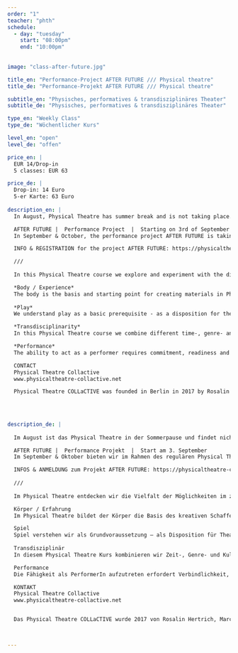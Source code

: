 ```yaml
---
order: "1"
teacher: "phth"
schedule:
  - day: "tuesday"
    start: "08:00pm"
    end: "10:00pm"
 
    
image: "class-after-future.jpg"

title_en: "Performance-Project AFTER FUTURE /// Physical theatre"
title_de: "Performance-Projekt AFTER FUTURE /// Physical theatre"

subtitle_en: "Physisches, performatives & transdisziplinäres Theater"
subtitle_de: "Physisches, performatives & transdisziplinäres Theater"

type_en: "Weekly Class"
type_de: "Wöchentlicher Kurs"

level_en: "open"
level_de: "offen"

price_en: |
  EUR 14/Drop-in  
  5 classes: EUR 63

price_de: |
  Drop-in: 14 Euro  
  5-er Karte: 63 Euro
  
description_en: |
  In August, Physical Theatre has summer break and is not taking place.  

  AFTER FUTURE |  Performance Project  |  Starting on 3rd of September  
  In September & October, the performance project AFTER FUTURE is taking place in the frame of the regular Physical Theatre course.   During these two months, drop-in won’t be possible.  

  INFO & REGISTRATION for the project AFTER FUTURE: https://physicaltheatre-collactive.net/  

  ///  
  
  In this Physical Theatre course we explore and experiment with the diversity of possibilities of contemporary theatre: between playfulness and depth, collective arrangement and inner experience, vitality and form, etc. Theatre, dance or performance? We propose a hybrid training where boundaries become blurred and where the body is at the centre. The training aims to reflect the reality of contemporary stages and nowadays creative processes.  

  *Body / Experience*    
  The body is the basis and starting point for creating materials in Physical Theatre. It is about getting to know the body as an instrument of artistic expression. A body can show inner permeability as well as become an outer surface of representation. The training begins at the interface between inside and outside, experience and expression.  
 
  *Play*  
  We understand play as a basic prerequisite - as a disposition for theatre. It is about the readiness to get into contact with yourself with genuine joy. The communication (physical, energetic, emotional...) with other participants as well as the space or the situation creates an important basis. Communication patterns and possible responses are explored, reflected and aesthetically (re-)arranged. This leads to an expansion of your possibilities of perception allowing you to step onto the theatrical situation with expanded consciousness.

  *Transdisciplinarity*  
  In this Physical Theatre course we combine different time-, genre- and culture-spanning techniques that complement classical theatre with elements of contemporary dance, performance art, installation, philosophy, visual arts, etc..  

  *Performance*  
  The ability to act as a performer requires commitment, readiness and a sense of aesthetic communication. It is about distinguishing stage presence from everyday reality and learning to use it meaningfully.  

  CONTACT  
  Physical Theatre Collactive  
  www.physicaltheatre-collactive.net  

  Physical Theatre COLLaCTIVE was founded in Berlin in 2017 by Rosalin Hertrich, Marc Carrera and Sophie Ketteniß to further develop a teaching and artistic concept for a possible nowadays Physical Theatre. The three of them are currently immersed in an ongoing discussion on the possibilities, directions, formats, spaces and materials of a contemporary physical theatre. 
  
  

  
description_de: |
  
  Im August ist das Physical Theatre in der Sommerpause und findet nicht statt.  

  AFTER FUTURE |  Performance Projekt  |  Start am 3. September  
  Im September & Oktober bieten wir im Rahmen des regulären Physical Theatre Kurses das Performance Projekt AFTER FUTURE an. In dieser     Zeit ist kein Drop-in möglich.  

  INFOS & ANMELDUNG zum Projekt AFTER FUTURE: https://physicaltheatre-collactive.net/ 
  
  ///  
  
  Im Physical Theatre entdecken wir die Vielfalt der Möglichkeiten im zeitgenössischen Theater und experimentieren damit. Zwischen Spiel und Tiefe, kollektivem Arrangement und innerer Erfahrung, Lebendigkeit und Form ect. Theater, Tanz oder Performance? In diesem hybrid-Training ist alles möglich, die Grenzen verschwimmen, der Körper rückt ins Zentrum. Das Training spiegelt die Realität zeitgenössischer Bühnen, sowie aktuelle kreative Prozesse wieder.  

  Körper / Erfahrung  
  Im Physical Theatre bildet der Körper die Basis des kreativen Schaffens. Es geht darum den Körper als Instrument des künstlerischen Ausdrucks kennen zu lernen. Ein Körper kann sowohl innere Durchlässigkeit zeigen als auch zur äußeren Repräsentationsfläche werden. An der Schnittstelle zwischen innen und außen, Erleben und Ausdruck beginnt das Training.  

  Spiel  
  Spiel verstehen wir als Grundvoraussetzung – als Disposition für Theater. Es geht um die Bereitschaft mit echter Spielfreude in Kontakt zu dir selbst zu treten. Auch die Kommunikation (körperlich, energetisch, emotional…) mit den anderen Kursteilnehmenden sowie dem Raum und der Situation schafft eine wichtige Grundlage. Kommunikationsmuster und Reaktionsschemata werden erforscht, reflektiert und ästhetisch (neu) arrangiert. Dies führt zu einer Erweiterung deiner Wahrnehmungsmöglichkeiten die dich mit erweitertem Bewusstsein auf die Bühne treten lässt.  
   
  Transdisziplinär  
  In diesem Physical Theatre Kurs kombinieren wir Zeit-, Genre- und Kultur-übergreifende Techniken, die das klassische Theater mit Elementen des zeitgenössischen Tanzes, Performance Art, Installation, Philosophie, Bildende Kunst usw. erweitern.  

  Performance  
  Die Fähigkeit als PerformerIn aufzutreten erfordert Verbindlichkeit, Bereitschaft und ein Gespür für ästhetische Kommunikation. Es geht darum Bühnenpräsenz von Alltagswirklichkeit unterscheiden und sinnvoll einsetzen zu lernen.  

  KONTAKT  
  Physical Theatre Collactive  
  www.physicaltheatre-collactive.net  


  Das Physical Theatre COLLaCTIVE wurde 2017 von Rosalin Hertrich, Marc Carrera und Sophie Ketteniß in Berlin gegründet um künstlerische Konzepte eines zeitgenössischen Physical Theatre zu unterrichten und weiterzuentwickeln. Regelmäßig initiieren und führen sie Diskurse über Möglichkeiten, Richtungen, Formate, Räume und Materialien eines aktuellen Physical Theatre.
  


---
```

